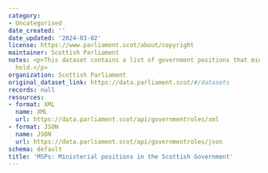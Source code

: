 ```yaml
---
category:
- Uncategorised
date_created: ''
date_updated: '2024-03-02'
license: https://www.parliament.scot/about/copyright
maintainer: Scottish Parliament
notes: <p>This dataset contains a list of government positions that ministers can
  hold.</p>
organization: Scottish Parliament
original_dataset_link: https://data.parliament.scot/#/datasets
records: null
resources:
- format: XML
  name: XML
  url: https://data.parliament.scot/api/governmentroles/xml
- format: JSON
  name: JSON
  url: https://data.parliament.scot/api/governmentroles/json
schema: default
title: 'MSPs: Ministerial positions in the Scottish Government'
---
```

